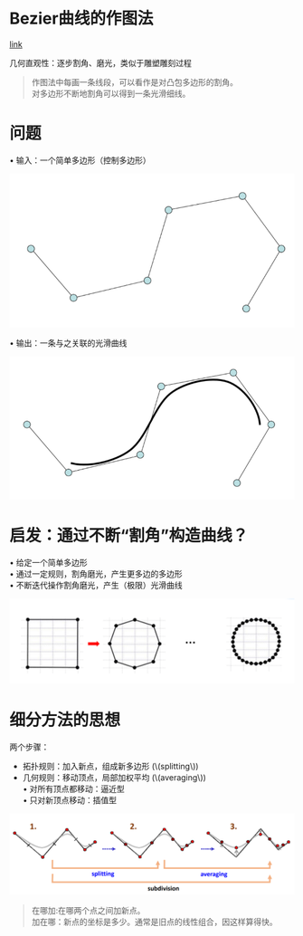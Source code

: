 # Bezier曲线的作图法    

[link](../BezierCurve/DeCasteljau算法.md)

几何直观性：逐步割角、磨光，类似于雕塑雕刻过程   

> 作图法中每画一条线段，可以看作是对凸包多边形的割角。     
对多边形不断地割角可以得到一条光滑细线。 

# 问题   

• 输入：一个简单多边形（控制多边形）     

![](../assets/细曲3.png)     

• 输出：一条与之关联的光滑曲线     

![](../assets/细曲4.png)    


# 启发：通过不断“割角”构造曲线？   

• 给定一个简单多边形    
• 通过一定规则，割角磨光，产生更多边的多边形     
• 不断迭代操作割角磨光，产生（极限）光滑曲线     

![](../assets/细曲5.png)    

# 细分方法的思想   

两个步骤：    
* 拓扑规则：加入新点，组成新多边形 (\\(splitting\\))    
* 几何规则：移动顶点，局部加权平均 (\\(averaging\\))    
• 对所有顶点都移动：逼近型    
• 只对新顶点移动：插值型        

![](../assets/细曲6.png)    

> 在哪加:在哪两个点之间加新点。     
加在哪：新点的坐标是多少。通常是旧点的线性组合，因这样算得快。     